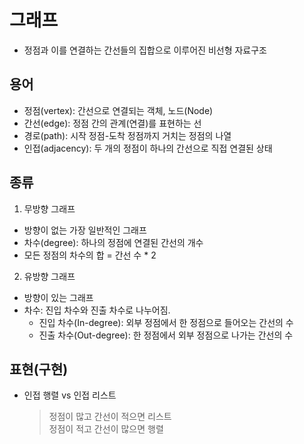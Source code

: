 # 그래프
- 정점과 이를 연결하는 간선들의 집합으로 이루어진 비선형 자료구조

## 용어
- 정점(vertex): 간선으로 연결되는 객체, 노드(Node)
- 간선(edge): 정점 간의 관계(연결)를 표현하는 선
- 경로(path): 시작 정점-도착 정점까지 거치는 정점의 나열
- 인접(adjacency): 두 개의 정점이 하나의 간선으로 직접 연결된 상태

## 종류
1. 무방향 그래프
  - 방향이 없는 가장 일반적인 그래프
  - 차수(degree): 하나의 정점에 연결된 간선의 개수
  - 모든 정점의 차수의 합 = 간선 수 * 2

2. 유방향 그래프
  - 방향이 있는 그래프
  - 차수: 진입 차수와 진출 차수로 나누어짐.
    - 진입 차수(In-degree): 외부 정점에서 한 정점으로 들어오는 간선의 수
    - 진출 차수(Out-degree): 한 정점에서 외부 정점으로 나가는 간선의 수

## 표현(구현)


- 인접 행렬 vs 인접 리스트
  > 정점이 많고 간선이 적으면 리스트 \
  > 정점이 적고 간선이 많으면 행렬